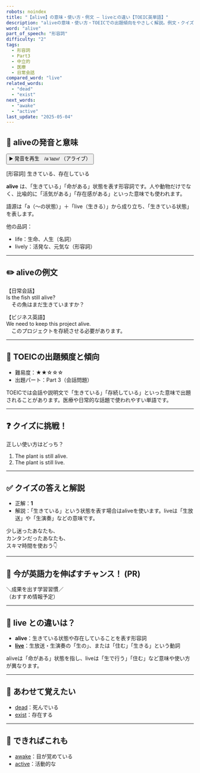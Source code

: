 ```yaml
---
robots: noindex
title: "【alive】の意味・使い方・例文 ― liveとの違い【TOEIC英単語】"
description: "aliveの意味・使い方・TOEICでの出題傾向をやさしく解説。例文・クイズ付きでliveとの違いもわかりやすく学べます。"
word: "alive"
part_of_speech: "形容詞"
difficulty: "2"
tags:
  - 形容詞
  - Part3
  - 中立的
  - 医療
  - 日常会話
compared_word: "live"
related_words:
  - "dead"
  - "exist"
next_words:
  - "awake"
  - "active"
last_update: "2025-05-04"
---
```


## 🔰 aliveの発音と意味

<button class="play-audio" onclick="playTTS('alive')">
  <span class="play-audio-main">
    ▶️ 発音を再生　/əˈlaɪv/
  </span>
  <span class="play-audio-sub">
    （アライブ）
  </span>
</button>

[形容詞] 生きている、存在している

**alive** は、「生きている」「命がある」状態を表す形容詞です。人や動物だけでなく、比喩的に「活気がある」「存在感がある」といった意味でも使われます。

語源は「a（～の状態）」＋「live（生きる）」から成り立ち、「生きている状態」を表します。

他の品詞：  
- life：生命、人生（名詞）
- lively：活発な、元気な（形容詞）

---

## ✏️ aliveの例文

【日常会話】  
Is the fish still alive?  
　その魚はまだ生きていますか？

【ビジネス英語】  
We need to keep this project alive.  
　このプロジェクトを存続させる必要があります。

---

## 🎯 TOEICの出題頻度と傾向

- 難易度：★★☆☆☆
- 出題パート：Part 3（会話問題）

TOEICでは会話や説明文で「生きている」「存続している」といった意味で出題されることがあります。医療や日常的な話題で使われやすい単語です。

---

## ❓ クイズに挑戦！

正しい使い方はどっち？

1. The plant is still alive.  
2. The plant is still live.

---

## ✅ クイズの答えと解説

- 正解：**1**
- 解説：「生きている」という状態を表す場合はaliveを使います。liveは「生放送」や「生演奏」などの意味です。

少し迷ったあなたも、  
カンタンだったあなたも、  
スキマ時間を使おう👇️

---

## 🚀 今が英語力を伸ばすチャンス！ (PR)

<div class="info-center">
＼成果を出す学習習慣／<br>  
（おすすめ情報予定）
</div>

---

## 🤔  live との違いは？

- **alive**：生きている状態や存在していることを表す形容詞
- **[live](/word/live)**：生放送・生演奏の「生の」、または「住む」「生きる」という動詞

aliveは「命がある」状態を指し、liveは「生で行う」「住む」など意味や使い方が異なります。

---

## 🧩 あわせて覚えたい

- [dead](/word/dead)：死んでいる
- [exist](/word/exist)：存在する

---

## 📖 できればこれも

- [awake](/word/awake)：目が覚めている
- [active](/word/active)：活動的な

<!-- cvid: aid17_bid26 -->
